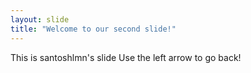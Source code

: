 ```yaml
---
layout: slide
title: "Welcome to our second slide!"
---
```

This is santoshlmn's slide
Use the left arrow to go back!
